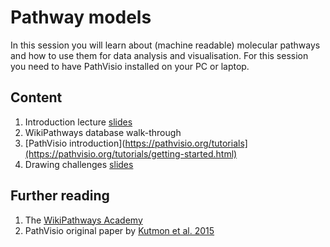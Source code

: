 # Pathway models
In this session you will learn about (machine readable) molecular pathways and how to use them for data analysis and visualisation. For this session you need to have PathVisio installed on your PC or laptop. 

## Content
1. Introduction lecture [slides]()
2. WikiPathways database walk-through
3. [PathVisio introduction](https://pathvisio.org/tutorials](https://pathvisio.org/tutorials/getting-started.html)
4. Drawing challenges [slides]()

## Further reading
1. The [WikiPathways Academy](https://academy.wikipathways.org/)
2. PathVisio original paper by [Kutmon et al. 2015](https://doi.org/10.1371/journal.pcbi.1004085)
